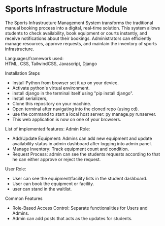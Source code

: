 # Sports Infrastructure Module
The Sports Infrastructure Management System transforms the traditional manual booking process into a digital, real-time solution. This system allows students to check availability, book equipment or courts instantly, and receive notifications about their bookings. Administrators can efficiently manage resources, approve requests, and maintain the inventory of sports infrastructure.

Languages/framework used:   
  HTML, CSS, TailwindCSS, Javascript, Django

Installation Steps
- Install Python from browser set it up on your device.
- Activate python's virtual environment.
- install django in the terminal itself using "pip install django".
- install serializers,
- Clone this repository on your machine.
- Open terminal after navigating into the cloned repo (using cd).
- use the command to start a local host server: py manage.py runserver.
- This web application is now on one of your browsers.

List of implemented features:
Admin Role:
- Add/Update Equipment: Admins can add new equipment and update availability status in admin dashboard after logging into admin panel.
- Manage Inventory: Track equipment count and condition.
- Request Process: admin can see the students requests according to that he can either approve or reject the request.

User Role:
- User can see the equipment/facility lists in the student dashboard.
- User can book the equipment or facility.
- user can stand in the waitlist.

Common Features
- Role-Based Access Control: Separate functionalities for Users and Admins.
- Admin can add posts that acts as the updates for students.
